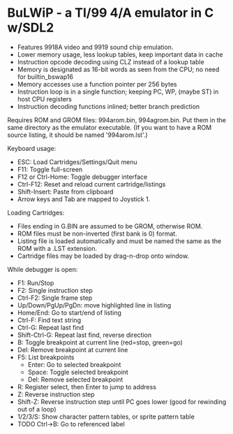 # BuLWiP - a TI/99 4/A emulator in C w/SDL2

- Features 9918A video and 9919 sound chip emulation.
- Lower memory usage, less lookup tables, keep important data in cache
- Instruction opcode decoding using CLZ instead of a lookup table
- Memory is designated as 16-bit words as seen from the CPU; no need for builtin_bswap16
- Memory accesses use a function pointer per 256 bytes
- Instruction loop is in a single function; keeping PC, WP, (maybe ST) in host CPU registers
- Instruction decoding functions inlined; better branch prediction

Requires ROM and GROM files: 994arom.bin, 994agrom.bin.  Put them in the same directory as the emulator executable. 
(If you want to have a ROM source listing, it should be named '994arom.lst'.)

Keyboard usage:
- ESC: Load Cartridges/Settings/Quit menu
- F11: Toggle full-screen
- F12 or Ctrl-Home: Toggle debugger interface
- Ctrl-F12: Reset and reload current cartridge/listings
- Shift-Insert: Paste from clipboard
- Arrow keys and Tab are mapped to Joystick 1.

Loading Cartridges:
- Files ending in G.BIN are assumed to be GROM, otherwise ROM.
- ROM files must be non-inverted (first bank is 0) format.
- Listing file is loaded automatically and must be named the same as the ROM with a .LST extension.
- Cartridge files may be loaded by drag-n-drop onto window.

While debugger is open:
- F1: Run/Stop
- F2: Single instruction step
- Ctrl-F2: Single frame step
- Up/Down/PgUp/PgDn: move highlighted line in listing
- Home/End: Go to start/end of listing
- Ctrl-F: Find text string
- Ctrl-G: Repeat last find
- Shift-Ctrl-G: Repeat last find, reverse direction
- B: Toggle breakpoint at current line (red=stop, green=go)
- Del: Remove breakpoint at current line
- F5: List breakpoints
  - Enter: Go to selected breakpoint
  - Space: Toggle selected breakpoint
  - Del: Remove selected breakpoint
- R: Register select, then Enter to jump to address
- Z: Reverse instruction step
- Shift-Z: Reverse instruction step until PC goes lower (good for rewinding out of a loop)
- 1/2/3/S: Show character pattern tables, or sprite pattern table
- TODO Ctrl->B: Go to referenced label


